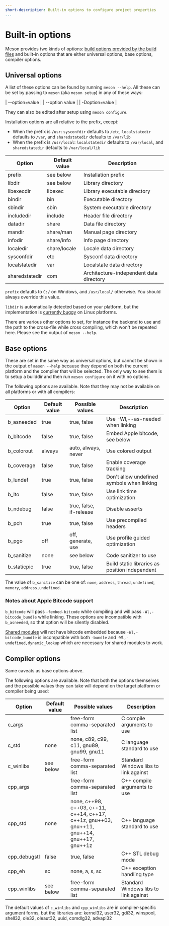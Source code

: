 ```yaml
---
short-description: Built-in options to configure project properties
...
```


# Built-in options

Meson provides two kinds of options: [build options provided by the
build files](Build-options.md) and built-in options that are either
universal options, base options, compiler options.

## Universal options

A list of these options can be found by running `meson --help`. All
these can be set by passing to `meson` (aka `meson setup`) in any of
these ways:

| --option=value |
| --option value |
| -Doption=value |

They can also be edited after setup using `meson configure`.

Installation options are all relative to the prefix, except:

* When the prefix is `/usr`: `sysconfdir` defaults to `/etc`, `localstatedir` defaults to `/var`, and `sharedstatedir` defaults to `/var/lib`
* When the prefix is `/usr/local`: `localstatedir` defaults to `/var/local`, and `sharedstatedir` defaults to `/var/local/lib`

| Option         | Default value | Description
| ------         | ------------- | -----------
| prefix         | see below     | Installation prefix
| libdir         | see below     | Library directory
| libexecdir     | libexec       | Library executable directory
| bindir         | bin           | Executable directory
| sbindir        | sbin          | System executable directory
| includedir     | include       | Header file directory
| datadir        | share         | Data file directory
| mandir         | share/man     | Manual page directory
| infodir        | share/info    | Info page directory
| localedir      | share/locale  | Locale data directory
| sysconfdir     | etc           | Sysconf data directory
| localstatedir  | var           | Localstate data directory
| sharedstatedir | com           | Architecture-independent data directory

`prefix` defaults to `C:/` on Windows, and `/usr/local/` otherwise. You should always
override this value.

`libdir` is automatically detected based on your platform, but the
implementation is [currently buggy](https://github.com/mesonbuild/meson/issues/2038)
on Linux platforms.

There are various other options to set, for instance the backend to use and
the path to the cross-file while cross compiling, which won't be repeated here.
Please see the output of `meson --help`.

## Base options

These are set in the same way as universal options, but cannot be shown in the
output of `meson --help` because they depend on both the current platform and
the compiler that will be selected. The only way to see them is to setup
a builddir and then run `meson configure` on it with no options.

The following options are available. Note that they may not be available on all
platforms or with all compilers:

| Option      | Default value | Possible values         | Description
| ----------- | ------------- | ---------------         | -----------
| b_asneeded  | true          | true, false             | Use -Wl,--as-needed when linking
| b_bitcode   | false         | true, false             | Embed Apple bitcode, see below
| b_colorout  | always        | auto, always, never     | Use colored output
| b_coverage  | false         | true, false             | Enable coverage tracking
| b_lundef    | true          | true, false             | Don't allow undefined symbols when linking
| b_lto       | false         | true, false             | Use link time optimization
| b_ndebug    | false         | true, false, if-release | Disable asserts
| b_pch       | true          | true, false             | Use precompiled headers
| b_pgo       | off           | off, generate, use      | Use profile guided optimization
| b_sanitize  | none          | see below               | Code sanitizer to use
| b_staticpic | true          | true, false             | Build static libraries as position independent

The value of `b_sanitize` can be one of: `none`, `address`, `thread`,
`undefined`, `memory`, `address,undefined`.

### Notes about Apple Bitcode support

`b_bitcode` will pass `-fembed-bitcode` while compiling and will pass
`-Wl,-bitcode_bundle` while linking. These options are incompatible with
`b_asneeded`, so that option will be silently disabled.

[Shared modules](#Reference-manual.md#shared_module) will not have bitcode
embedded because `-Wl,-bitcode_bundle` is incompatible with both `-bundle` and
`-Wl,-undefined,dynamic_lookup` which are necessary for shared modules to work.

## Compiler options

Same caveats as base options above.

The following options are available. Note that both the options themselves and
the possible values they can take will depend on the target platform or
compiler being used:

| Option       | Default value | Possible values                          | Description
| ------       | ------------- | ---------------                          | -----------
| c_args       |               | free-form comma-separated list           | C compile arguments to use
| c_std        | none          | none, c89, c99, c11, gnu89, gnu99, gnu11 | C language standard to use
| c_winlibs    | see below     | free-form comma-separated list           | Standard Windows libs to link against
| cpp_args     |               | free-form comma-separated list           | C++ compile arguments to use
| cpp_std      | none          | none, c++98, c++03, c++11, c++14, c++17, <br/>c++1z, gnu++03, gnu++11, gnu++14, gnu++17, gnu++1z | C++ language standard to use
| cpp_debugstl | false         | true, false                              | C++ STL debug mode
| cpp_eh       | sc            | none, a, s, sc                           | C++ exception handling type
| cpp_winlibs  | see below     | free-form comma-separated list           | Standard Windows libs to link against

The default values of `c_winlibs` and `cpp_winlibs` are in compiler-specific
argument forms, but the libraries are: kernel32, user32, gdi32, winspool,
shell32, ole32, oleaut32, uuid, comdlg32, advapi32
